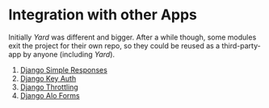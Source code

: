 # Integration with other Apps

Initially *Yard* was different and bigger. After a while though, some modules exit the project for their own repo, so they could be reused as a third-party-app by anyone (including *Yard*). 

1. [Django Simple Responses](https://github.com/laginha/django-simple-response)
2. [Django Key Auth](apps/key_auth.md)
3. [Django Throttling](apps/throttling.md)
4. [Django Alo Forms](apps/forms.md)
